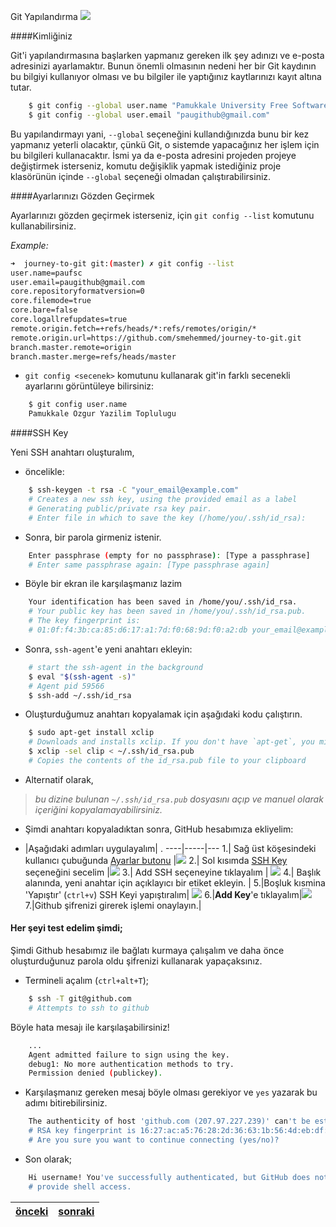 Git Yapılandırma ![][1]

####Kimliğiniz

Git'i yapılandırmasına başlarken yapmanız gereken ilk şey adınızı ve e-posta adresinizi ayarlamaktır. Bunun önemli olmasının nedeni her bir Git kaydının bu bilgiyi kullanıyor olması ve bu bilgiler ile yaptığınız kaytlarınızı kayıt altına tutar.

```bash
    $ git config --global user.name "Pamukkale University Free Software Community"
    $ git config --global user.email "paugithub@gmail.com"
```

Bu yapılandırmayı yani, `--global` seçeneğini kullandığınızda bunu bir kez yapmanız yeterli olacaktır, çünkü Git, o sistemde yapacağınız her işlem için bu bilgileri kullanacaktır. İsmi ya da e-posta adresini projeden projeye değiştirmek isterseniz, komutu değişiklik yapmak istediğiniz proje klasörünün içinde `--global` seçeneği olmadan çalıştırabilirsiniz.

####Ayarlarınızı Gözden Geçirmek

Ayarlarınızı gözden geçirmek isterseniz, için `git config --list` komutunu kullanabilirsiniz.

*Example:*

```bash
➜  journey-to-git git:(master) ✗ git config --list 
user.name=paufsc
user.email=paugithub@gmail.com
core.repositoryformatversion=0
core.filemode=true
core.bare=false
core.logallrefupdates=true
remote.origin.fetch=+refs/heads/*:refs/remotes/origin/*
remote.origin.url=https://github.com/smehemmed/journey-to-git.git
branch.master.remote=origin
branch.master.merge=refs/heads/master
```

* `git config <secenek>` komutunu kullanarak git'in farklı secenekli ayarlarını görüntüleye bilirsiniz:


```bash
    $ git config user.name
    Pamukkale Ozgur Yazilim Toplulugu
```
####SSH Key

Yeni SSH anahtarı oluşturalım, 

* öncelikle:

```bash
    $ ssh-keygen -t rsa -C "your_email@example.com"
    # Creates a new ssh key, using the provided email as a label
    # Generating public/private rsa key pair.
    # Enter file in which to save the key (/home/you/.ssh/id_rsa):
```
* Sonra, bir parola girmeniz istenir.

```bash
    Enter passphrase (empty for no passphrase): [Type a passphrase]
    # Enter same passphrase again: [Type passphrase again]
```

* Böyle bir ekran ile karşılaşmanız lazim

```bash
    Your identification has been saved in /home/you/.ssh/id_rsa.
    # Your public key has been saved in /home/you/.ssh/id_rsa.pub.
    # The key fingerprint is:
    # 01:0f:f4:3b:ca:85:d6:17:a1:7d:f0:68:9d:f0:a2:db your_email@example.com
```

* Sonra, `ssh-agent`'e yeni anahtarı ekleyin:

```bash
    # start the ssh-agent in the background
    $ eval "$(ssh-agent -s)"
    # Agent pid 59566
    $ ssh-add ~/.ssh/id_rsa
```

* Oluşturduğumuz anahtarı kopyalamak için aşağıdaki kodu çalıştırın.

```bash
    $ sudo apt-get install xclip
    # Downloads and installs xclip. If you don't have `apt-get`, you might need to use another installer (like `yum`)
    $ xclip -sel clip < ~/.ssh/id_rsa.pub
    # Copies the contents of the id_rsa.pub file to your clipboard
```

* Alternatif olarak,
> *bu dizine bulunan `~/.ssh/id_rsa.pub` dosyasını açıp ve manuel olarak içeriğini kopyalamayabilirsiniz.*

* Şimdi anahtarı kopyaladıktan sonra, GitHub hesabımıza ekliyelim:

* |Aşağıdaki adımları uygulayalım| . 
----|-----|---
1.| Sağ üst köşesindeki kullanıcı çubuğunda [Ayarlar butonu](https://github.com/settings/profile) |![][2]
2.| Sol kısımda [SSH Key](https://github.com/settings/ssh) seçeneğini secelim |![][3]
3.| Add SSH seçeneyine tıklayalım  | ![][4]
4.| Başlık alanında, yeni anahtar için açıklayıcı bir etiket ekleyin. |
5.|Boşluk kısmina 'Yapıştır' (`ctrl+v`) SSH Keyi yapıştıralım| ![][5]
6.|**Add Key**'e tıklayalım|![][6]
7.|Github şifrenizi girerek işlemi onaylayın.|

#### Her şeyi test edelim şimdi;

Şimdi Github hesabımız ile bağlatı kurmaya çalışalım ve daha önce oluşturduğunuz parola oldu şifrenizi kullanarak yapaçaksınız.

* Termineli açalım (`ctrl+alt+T`);

```bash
    $ ssh -T git@github.com
    # Attempts to ssh to github
```
Böyle hata mesajı ile karşılaşabilirsiniz!

```bash
    ...
    Agent admitted failure to sign using the key.
    debug1: No more authentication methods to try.
    Permission denied (publickey).
```
* Karşılaşmanız gereken mesaj böyle olması gerekiyor ve `yes` yazarak bu adımı bitirebilirsiniz.

```bash
    The authenticity of host 'github.com (207.97.227.239)' can't be established.
    # RSA key fingerprint is 16:27:ac:a5:76:28:2d:36:63:1b:56:4d:eb:df:a6:48.
    # Are you sure you want to continue connecting (yes/no)?
```
* Son olarak;

```bash
    Hi username! You've successfully authenticated, but GitHub does not
    # provide shell access.
```

[önceki](https://github.com/paufsc/journey-to-git/blob/master/docs/tr/Kurulum.md)|[sonraki]()
---|---

  [1]: https://github.com/paufsc/journey-to-git/blob/master/assets/img/setting.png
  [2]: https://github.com/paufsc/journey-to-git/blob/master/assets/img/ssh1.png
  [3]: https://github.com/paufsc/journey-to-git/blob/master/assets/img/ssh2.png
  [4]: https://github.com/paufsc/journey-to-git/blob/master/assets/img/ssh3.png
  [5]: https://github.com/paufsc/journey-to-git/blob/master/assets/img/ssh4.png
  [6]: https://github.com/paufsc/journey-to-git/blob/master/assets/img/ssh5.png